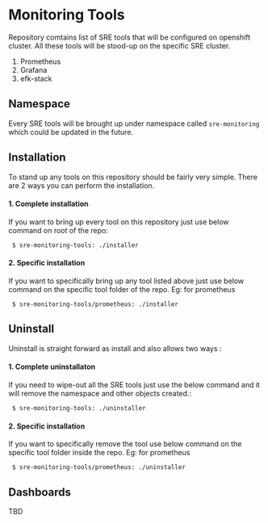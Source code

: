 # Monitoring Tools

Repository comtains list of SRE tools that will be configured on openshift cluster. All these tools will be stood-up on the specific SRE cluster.

1) Prometheus
2) Grafana
3) efk-stack

## Namespace

Every SRE tools will be brought up under namespace called ```sre-monitoring``` which could be updated in the future.

## Installation

To stand up any tools on this repository should be fairly very simple. There are 2 ways you can perform the installation.

#### 1.  Complete installation
If you want to bring up every tool on this repository just use  below command on root of the repo:

``` $ sre-monitoring-tools: ./installer```

#### 2.  Specific installation
If you want to specifically bring up any tool listed above just use below command on the specific tool folder of the repo. Eg: for prometheus

``` $ sre-monitoring-tools/prometheus: ./installer```

## Uninstall

Uninstall is straight forward as install and also allows two ways :

#### 1.  Complete uninstallaton
If you need to wipe-out all the SRE tools just use the below command and it will remove the namespace and other objects created.:

``` $ sre-monitoring-tools: ./uninstaller```

#### 2.  Specific installation
If you want to specifically remove the tool use below command on the specific tool folder inside the repo. Eg: for prometheus

``` $ sre-monitoring-tools/prometheus: ./uninstaller```

## Dashboards

TBD